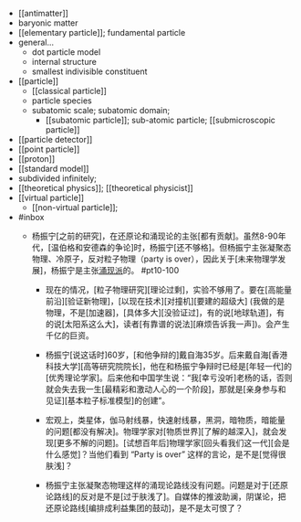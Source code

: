 - [[antimatter]]
- baryonic matter
- [[elementary particle]]; fundamental particle
- general...
    - dot particle model
    - internal structure
    - smallest indivisible constituent
- [[particle]]
    - [[classical particle]]
    - particle species
    - subatomic scale; subatomic domain;
        - [[subatomic particle]]; sub-atomic particle; [[submicroscopic particle]]
- [[particle detector]]
- [[point particle]]
- [[proton]]
- [[standard model]]
- subdivided infinitely; 
- [[theoretical physics]]; [[theoretical physicist]]
- [[virtual particle]]
    - [[non-virtual particle]];
- #inbox
    - 杨振宁[之前的研究]，在还原论和涌现论的主张[都有贡献]。虽然8-90年代，[温伯格和安德森的争论]时，杨振宁[还不够格]。但杨振宁主张凝聚态物理、冷原子，反对粒子物理（party is over），因此关于[未来物理学发展]，杨振宁是主张[涌现派](https://www.zhihu.com/question/322960223/answer/2142170612)的。 #pt10-100

        - 现在的情况，[粒子物理研究][理论过剩]，实验不够用了。要在[高能量前沿][验证新物理]，[以现在技术][对撞机][要建的超级大] (我做的是物理，不是[加速器]，[具体多大][没验证过]，有的说[地球轨道]，有的说[太阳系这么大]，读者[有靠谱的说法][麻烦告诉我一声])。会产生千亿的巨资。

        - 杨振宁[说这话时]60岁，[和他争辩的]戴自海35岁。后来戴自海[香港科技大学][高等研究院院长]，他在和杨振宁争辩时已经是[年轻一代]的[优秀理论学家]。后来他和中国学生说：“我[幸亏没听]老杨的话，否则就会失去我一生[最精彩和激动人心的一个阶段]，那就是[亲身参与和见证][基本粒子标准模型]的创建”。
        - 宏观上，类星体，伽马射线暴，快速射线暴，黑洞，暗物质，暗能量的问题[都没有解决]。物理学家对[物质世界][了解的越深入]，就会发现[更多不解的问题]。[试想百年后]物理学家[回头看我们这一代][会是什么感觉]？当他们看到 “Party is over” 这样的言论，是不是[觉得很肤浅]？
        - 杨振宁主张凝聚态物理这样的涌现论路线没有问题。问题是对于[还原论路线]的反对是不是[过于肤浅了]。自媒体的推波助澜，阴谋论，把还原论路线[编排成利益集团的鼓动]，是不是太可恨了？
